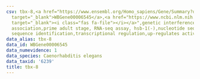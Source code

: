 ```yaml
---
csv: tbx-8,<a href="https://www.ensembl.org/Homo_sapiens/Gene/Summary?db=core;g=WBGene00006545"
  target="_blank">WBGene00006545</a>,<a href="https://www.ncbi.nlm.nih.gov/pubmed/30894454"
  target="_blank"><i class="fas fa-file"></i></a>",genetic interference,functional
  association,prime adult stage, RNA-seq assay, hsb-1(-),nucleotide sequence identification,nucleotide
  sequence identification,transcriptional regulation,up-regulates activity
data_alias: tbx-8
data_id: WBGene00006545
data_numevidence: 1
data_species: Caenorhabditis elegans
data_taxid: '6239'
title: tbx-8
---
```

